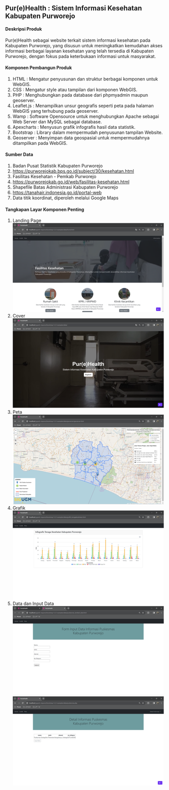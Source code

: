<h2>Pur(e)Health : Sistem Informasi Kesehatan Kabupaten Purworejo</h2>

<h4>Deskripsi Produk</h4>
<p>Pur(e)Health sebagai website terkait sistem informasi kesehatan pada Kabupaten Purworejo, yang disusun untuk meningkatkan kemudahan akses informasi berbagai layanan kesehatan yang telah tersedia di Kabupaten Purworejo, dengan fokus pada keterbukaan informasi untuk masyarakat.
</p>

<h4> Komponen Pembangun Produk </h4>
<ol>
  <li>HTML : Mengatur penyusunan dan struktur berbagai komponen untuk WebGIS.</li>
  <li>CSS : Mengatur style atau tampilan dari komponen WebGIS.</li>
  <li>PHP : Menghubungkan pada database dari phpmyadmin maupun geoserver.</li>
  <li>Leaflet.js : Menampilkan unsur geografis seperti peta pada halaman WebGIS yang terhubung pada geoserver.</li>
  <li>Wamp : Software Opensource untuk menghubungkan Apache sebagai Web Server dan MySQL sebagai database.</li>
  <li>Apexcharts : Menyusun grafik infografis hasil data statistik.</li>
  <li>Bootstrap : Library dalam mempermudah penyusunan tampilan Website.</li>
  <li>Geoserver : Menyimpan data geospasial untuk mempermudahnya ditampilkan pada WebGIS.</li>
</ol>

<h4>Sumber Data</h4>
<ol>
  <li>Badan Pusat Statistik Kabupaten Purworejo </li>
  <li><a href="https://purworejokab.bps.go.id/subject/30/kesehatan.html"target="_blank">https://purworejokab.bps.go.id/subject/30/kesehatan.html</a></li>
  <li>Fasilitas Kesehatan - Pemkab Purworejo </li>
  <li><a href="https://purworejokab.go.id/web/fasilitas-kesehatan.html"target="_blank">https://purworejokab.go.id/web/fasilitas-kesehatan.html</a></li>
  <li>Shapefile Batas Administrasi Kabupaten Purworejo </li>
  <li><a href="https://tanahair.indonesia.go.id/portal-web"target="_blank">https://tanahair.indonesia.go.id/portal-web</a></li>
  <li>Data titik koordinat, diperoleh melalui Google Maps</li>
</ol>

<h4>Tangkapan Layar Komponen Penting</h4>
<ol>
  <li>Landing Page</li> <img src = "assets/img_readme/landing_page.png" width = "500">
  <li>Cover</li><img src = "assets/img_readme/cover.png" width = "500">
  <li>Peta</li> <img src = "assets/img_readme/peta.png" width = "500">
  <li>Grafik</li> <img src = "assets/img_readme/grafik.png" width = "500">
  <li>Data dan Input Data</li> <img src = "assets/img_readme/input.png" width = "500"> <img src = "assets/img_readme/database.png" width = "500">
</ol>
